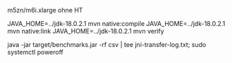 m5zn/m6i.xlarge ohne HT

JAVA_HOME=../jdk-18.0.2.1 mvn native:compile
JAVA_HOME=../jdk-18.0.2.1 mvn native:link
JAVA_HOME=../jdk-18.0.2.1 mvn verify


java -jar target/benchmarks.jar -rf csv | tee jni-transfer-log.txt; sudo systemctl poweroff